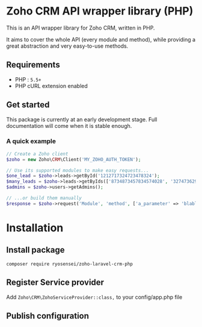 # Zoho CRM API wrapper library (PHP)

This is an API wrapper library for Zoho CRM, written in PHP.

It aims to cover the whole API (every module and method), while providing a great abstraction and very easy-to-use methods.

## Requirements

- PHP : `5.5+`
- PHP cURL extension enabled

## Get started

This package is currently at an early development stage. Full documentation will come when it is stable enough.

### A quick example

```php
// Create a Zoho client
$zoho = new Zoho\CRM\Client('MY_ZOHO_AUTH_TOKEN');

// Use its supported modules to make easy requests...
$one_lead = $zoho->leads->getById('1212717324723478324');
$many_leads = $zoho->leads->getByIds(['8734873457834574028', '3274736297894375750']);
$admins = $zoho->users->getAdmins();

// ...or build them manually
$response = $zoho->request('Module', 'method', ['a_parameter' => 'blablebloblu']);
```


# Installation

## Install package
```composer require ryosensei/zoho-laravel-crm-php```

## Register Service provider

Add `Zoho\CRM\ZohoServiceProvider::class,` to your config/app.php file 

## Publish configuration


